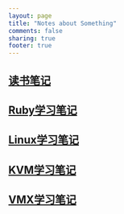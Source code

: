 ```yaml
---
layout: page
title: "Notes about Something"
comments: false
sharing: true
footer: true
---
```


<h2 class="entry-title"><a href="{{ root_url }}/notes/book_notes.html">读书笔记</a></h2>
<h2 class="entry-title"><a href="{{ root_url }}/notes/ruby_notes.html">Ruby学习笔记</a></h2>
<h2 class="entry-title"><a href="{{ root_url }}/notes/linux_notes.html">Linux学习笔记</a></h2>
<h2 class="entry-title"><a href="{{ root_url }}/notes/kvm_notes.html">KVM学习笔记</a></h2>
<h2 class="entry-title"><a href="{{ root_url }}/notes/vmx_notes.html">VMX学习笔记</a></h2>
